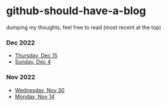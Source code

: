 # github-should-have-a-blog
dumping my thoughts, feel free to read (most recent at the top)

### Dec 2022
- [Thursday, Dec 15](https://github.com/B-Salinas/github-should-have-a-blog/blob/main/22/12-15-life-updates.md)
- [Sunday, Dec 4](https://github.com/B-Salinas/github-should-have-a-blog/blob/main/22/12-04-power-of-the-mind.md)

### Nov 2022
- [Wednesday, Nov 30](https://github.com/B-Salinas/github-should-have-a-blog/blob/main/22/11-30-thinking-about-being.md)
- [Monday, Nov 14](https://github.com/B-Salinas/github-should-have-a-blog/blob/main/22/11-14-creative-newsletter.md)

